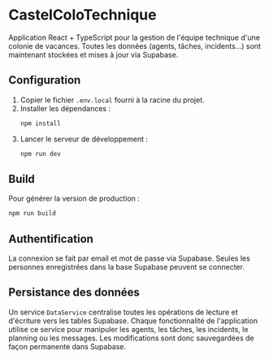 # CastelColoTechnique

Application React + TypeScript pour la gestion de l'équipe technique d'une colonie de vacances. Toutes les données (agents, tâches, incidents…) sont maintenant stockées et mises à jour via Supabase.

## Configuration

1. Copier le fichier `.env.local` fourni à la racine du projet.
2. Installer les dépendances :
   ```bash
   npm install
   ```
3. Lancer le serveur de développement :
   ```bash
   npm run dev
   ```

## Build

Pour générer la version de production :
```bash
npm run build
```

## Authentification

La connexion se fait par email et mot de passe via Supabase. Seules les personnes enregistrées dans la base Supabase peuvent se connecter.

## Persistance des données

Un service `DataService` centralise toutes les opérations de lecture et d'écriture vers les tables Supabase. Chaque fonctionnalité de l'application utilise ce service pour manipuler les agents, les tâches, les incidents, le planning ou les messages. Les modifications sont donc sauvegardées de façon permanente dans Supabase.
